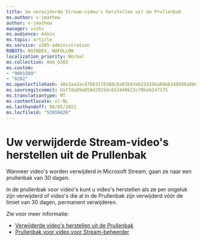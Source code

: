 ```yaml
---
title: Uw verwijderde Stream-video's herstellen uit de Prullenbak
ms.author: v-jmathew
author: v-jmathew
manager: scotv
ms.audience: Admin
ms.topic: article
ms.service: o365-administration
ROBOTS: NOINDEX, NOFOLLOW
localization_priority: Normal
ms.collection: Adm_O365
ms.custom:
- "9001509"
- "8282"
ms.openlocfilehash: 48e3aa2ac47b031f8380c6a03b43eb22419ba89eb149b98a0b63b71f3713ca0c
ms.sourcegitcommit: b5f7da89a650d2915dc652449623c78be6247175
ms.translationtype: MT
ms.contentlocale: nl-NL
ms.lasthandoff: 08/05/2021
ms.locfileid: "53959426"
---
```

# <a name="recover-your-deleted-stream-videos-from-the-recycle-bin"></a>Uw verwijderde Stream-video's herstellen uit de Prullenbak

Wanneer video's worden verwijderd in Microsoft Stream, gaan ze naar een prullenbak van 30 dagen.

In de prullenbak voor video's kunt u video's herstellen als ze per ongeluk zijn verwijderd of video's die al in de Prullenbak zijn verwijderd vóór de limiet van 30 dagen, permanent verwijderen.

Zie voor meer informatie:

- [Verwijderde video's herstellen uit de Prullenbak](https://docs.microsoft.com/stream/portal-my-recycle-bin)
- [Prullenbak voor video voor Stream-beheerder](https://docs.microsoft.com/stream/admin-recycle-bin)
